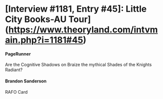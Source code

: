 # [Interview #1181, Entry #45]: Little City Books-AU Tour](https://www.theoryland.com/intvmain.php?i=1181#45)

#### PageRunner

Are the Cognitive Shadows on Braize the mythical Shades of the Knights Radiant?

#### Brandon Sanderson

RAFO Card


